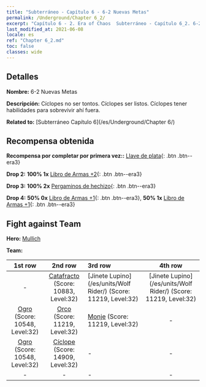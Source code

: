 ```yaml
---
title: "Subterráneo - Capítulo 6 - 6-2 Nuevas Metas"
permalink: /Underground/Chapter 6_2/
excerpt: "Capítulo 6 - 2. Era of Chaos  Subterráneo - Capítulo 6_2. 6-2 Nuevas Metas"
last_modified_at: 2021-06-08
locale: es
ref: "Chapter 6_2.md"
toc: false
classes: wide
---
```


## Detalles

 **Nombre:** 6-2 Nuevas Metas

 **Descripción:** Cíclopes no ser tontos. Cíclopes ser listos. Cíclopes tener habilidades para sobrevivir ahí fuera.

 **Related to:** [Subterráneo Capítulo 6](/es/Underground/Chapter 6/)

## Recompensa obtenida

 **Recompensa por completar por primera vez::** [Llave de plata](/ItemsES/con_693/){: .btn .btn--era3}

 **Drop 2:** **100% 1x** [Libro de Armas +2](/ItemsES/mat_32/){: .btn .btn--era3}

 **Drop 3:** **100% 2x** [Pergaminos de hechizo](/ItemsES/con_694/){: .btn .btn--era3}

 **Drop 4:** **50% 0x** [Libro de Armas +1](/ItemsES/mat_25/){: .btn .btn--era3}, **50% 1x** [Libro de Armas +1](/ItemsES/mat_25/){: .btn .btn--era3}


## Fight against Team
 **Hero:** [Mullich](/es/heroes/Mullich/)

 **Team:**


  | 1st row | 2nd row | 3rd row | 4th row |
  |:----:|:----:|:----|:----:|
  | - | [Catafracto](/es/units/Cavalier/) (Score: 10883, Level:32)  | [Jinete Lupino](/es/units/Wolf Rider/) (Score: 11219, Level:32)  | [Jinete Lupino](/es/units/Wolf Rider/) (Score: 11219, Level:32)  |
  | [Ogro](/es/units/Ogre/) (Score: 10548, Level:32)  | [Orco](/es/units/Orc/) (Score: 11219, Level:32)  | [Monje](/es/units/Monk/) (Score: 11219, Level:32)  | - |
  | [Ogro](/es/units/Ogre/) (Score: 10548, Level:32)  | [Cíclope](/es/units/Cyclops/) (Score: 14909, Level:32)  | - | - |
  | - | - | - | - |


